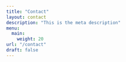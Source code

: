 ```yaml
---
title: "Contact"
layout: contact
description: "This is the meta description"
menu:
  main:
    weight: 20
url: "/contact"
draft: false
---
```


